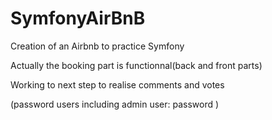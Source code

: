 # SymfonyAirBnB

 Creation of an Airbnb to practice Symfony
 
 Actually the booking part is functionnal(back and front parts)
 
 Working to next step to realise comments and votes
 
 (password users including admin user: password )

